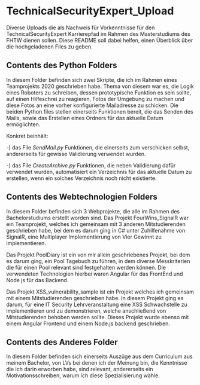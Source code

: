 # TechnicalSecurityExpert_Upload
Diverse Uploads die als Nachweis für Vorkenntnisse für den TechnicalSecurityExpert Karrierepfad im Rahmen des Masterstudiums des FHTW dienen sollen.
Diese README soll dabei helfen, einen Überblick über die hochgeladenen Files zu geben.

## Contents des Python Folders

In diesem Folder befinden sich zwei Skripte, die ich im Rahmen eines Teamprojekts 2020 geschrieben habe.
Thema von diesem war es, die Logik eines Roboters zu schreiben, dessen prototypische Funktion es sein sollte, auf einen Hilfeschrei zu reagieren, Fotos der Umgebung zu machen und diese Fotos an eine vorher konfigurierte Mailadresse zu schicken.
Die beiden Python files stellen einerseits Funktionen bereit, die das Senden des Mails, sowie das Erstellen eines Ordners für das aktuelle Datum 
ermöglichten.

Konkret beinhält:

-) das File *SendMail.py* Funktionen, die einerseits zum verschicken selbst, andererseits für gewisse Validierung verwendet wurden.

-) das File *CreateArchive.py* Funktionen, die neben Validierung dafür verwendet wurden, automatisiert ein Verzeichnis für das aktuelle Datum zu erstellen, wenn ein solches Verzeichnis noch nicht existierte.

## Contents des Webtechnologien Folders

In diesem Folder befinden sich 3 Webprojekte, die alle im Rahmen des Bachelorstudiums erstellt worden sind.
Das Projekt FourWins_SignalR war ein Teamprojekt, welches ich gemeinsam mit 3 anderen Mitstudierenden geschrieben habe, bei dem es darum ging in C# unter Zuhilfenahme von SignalR, eine Multiplayer Implementierung von Vier Gewinnt zu implementieren.

Das Projekt PoolDiary ist ein von mir allein geschriebenes Projekt, bei dem es darum ging, ein Pool Tagebuch zu führen, in dem diverse Messkriterien die für einen Pool relevant sind festgehalten werden können.
Die verwendeten Technologien hierbei waren Angular für das FrontEnd und Node js für das Backend.

Das Projekt XSS_vulnerability_sample ist ein Projekt welches ich gemeinsam mit einem Mitstudierenden geschrieben habe. In diesem Projekt ging es darum, für eine IT Security Lehrveranstaltung eine XSS Schwachstelle zu implementieren und zu demonstrieren, welche anschließend von Mitstudierenden behoben werden sollte.
Dieses Projekt wurde ebenso mit einem Angular Frontend und einem Node.js backend geschrieben.

## Contents des Anderes Folder

In diesem Folder befinden sich einerseits Auszüge aus dem Curriculum aus meinem Bachelor, von LVs bei denen ich der Meinung bin, die Kenntnisse die ich darin erworben habe, sind relevant, andererseits ein Motivationsschreiben, warum ich diese Spezialisierung wähle.
